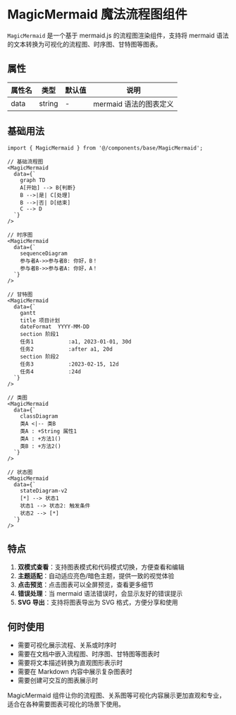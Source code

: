 # MagicMermaid 魔法流程图组件

`MagicMermaid` 是一个基于 mermaid.js 的流程图渲染组件，支持将 mermaid 语法的文本转换为可视化的流程图、时序图、甘特图等图表。

## 属性

| 属性名 | 类型   | 默认值 | 说明                   |
| ------ | ------ | ------ | ---------------------- |
| data   | string | -      | mermaid 语法的图表定义 |

## 基础用法

```tsx
import { MagicMermaid } from '@/components/base/MagicMermaid';

// 基础流程图
<MagicMermaid
  data={`
    graph TD
    A[开始] --> B{判断}
    B -->|是| C[处理]
    B -->|否| D[结束]
    C --> D
  `}
/>

// 时序图
<MagicMermaid
  data={`
    sequenceDiagram
    参与者A->>参与者B: 你好，B！
    参与者B->>参与者A: 你好，A！
  `}
/>

// 甘特图
<MagicMermaid
  data={`
    gantt
    title 项目计划
    dateFormat  YYYY-MM-DD
    section 阶段1
    任务1           :a1, 2023-01-01, 30d
    任务2           :after a1, 20d
    section 阶段2
    任务3           :2023-02-15, 12d
    任务4           :24d
  `}
/>

// 类图
<MagicMermaid
  data={`
    classDiagram
    类A <|-- 类B
    类A : +String 属性1
    类A : +方法1()
    类B : +方法2()
  `}
/>

// 状态图
<MagicMermaid
  data={`
    stateDiagram-v2
    [*] --> 状态1
    状态1 --> 状态2: 触发条件
    状态2 --> [*]
  `}
/>
```

## 特点

1. **双模式查看**：支持图表模式和代码模式切换，方便查看和编辑
2. **主题适配**：自动适应亮色/暗色主题，提供一致的视觉体验
3. **点击预览**：点击图表可以全屏预览，查看更多细节
4. **错误处理**：当 mermaid 语法错误时，会显示友好的错误提示
5. **SVG 导出**：支持将图表导出为 SVG 格式，方便分享和使用

## 何时使用

-   需要可视化展示流程、关系或时序时
-   需要在文档中嵌入流程图、时序图、甘特图等图表时
-   需要将文本描述转换为直观图形表示时
-   需要在 Markdown 内容中展示复杂图表时
-   需要创建可交互的图表展示时

MagicMermaid 组件让你的流程图、关系图等可视化内容展示更加直观和专业，适合在各种需要图表可视化的场景下使用。
